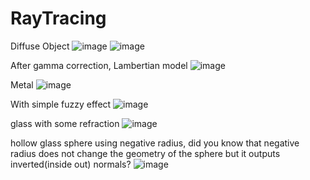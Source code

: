 # RayTracing

Diffuse Object
![image](https://github.com/cccccz/RayTracing/assets/60713799/810ed421-e56e-4cf7-a450-023d464bb5f4)
![image](https://github.com/cccccz/RayTracing/assets/60713799/6d60132d-b487-4ce1-9b81-71a717fbf4a1)

After gamma correction, Lambertian model
![image](https://github.com/cccccz/RayTracing/assets/60713799/0e066cee-733b-4d1f-bb55-30adacdbeb64)

Metal
![image](https://github.com/cccccz/RayTracing/assets/60713799/8399f9fd-a732-41df-9692-3afb47c0bb0f)

With simple fuzzy effect
![image](https://github.com/cccccz/RayTracing/assets/60713799/a9813bb8-6af2-436f-8a2c-b7ce318615dd)

glass with some refraction
![image](https://github.com/cccccz/RayTracing/assets/60713799/846f3ea9-7d67-4b30-a3e5-ee32c8475169)

hollow glass sphere using negative radius, did you know that negative radius does not change the
geometry of the sphere but it outputs inverted(inside out) normals?
![image](https://github.com/cccccz/RayTracing/assets/60713799/31e345f5-07db-4525-b92c-0d68b18cf794)

